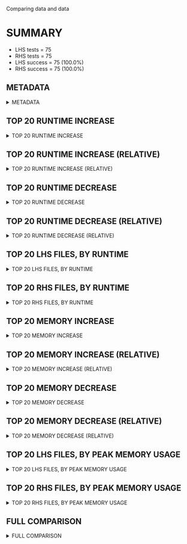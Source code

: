 Comparing data and data


# SUMMARY
- LHS tests = 75
- RHS tests = 75
- LHS success = 75  (100.0%)
- RHS success = 75  (100.0%)


## METADATA

<details><summary>METADATA</summary>

# LHS
<pre>
Ramon benchmark for Z3
-
Job description: 
Job tag: smt_qfaufbv-threads-4-shareunits
Runner: lev-ripper
Z3 repo: ilanashapiro/z3
Z3 commit: 47ce383ab5ffb3930ebc99a3d81d5b4e7b62f521
Z3 branch: 
Z3 options: "-T:30 smt.threads=4 tactic.default_tactic=smt smt_parallel.never_cube=true smt_parallel.share_conflicts=false smt_parallel.share_units=true"
Z3 inputs: inputs/QF_AUFBV
Z3 commit message: Merge branch 'Z3Prover:master' into parallel-solving

</pre>
# RHS
<pre>
Ramon benchmark for Z3
-
Job description: 
Job tag: smt_qfaufbv-threads-4-shareunits
Runner: lev-ripper
Z3 repo: ilanashapiro/z3
Z3 commit: 47ce383ab5ffb3930ebc99a3d81d5b4e7b62f521
Z3 branch: 
Z3 options: "-T:30 smt.threads=4 tactic.default_tactic=smt smt_parallel.never_cube=true smt_parallel.share_conflicts=false smt_parallel.share_units=true"
Z3 inputs: inputs/QF_AUFBV
Z3 commit message: Merge branch 'Z3Prover:master' into parallel-solving

</pre>
</details>


## TOP 20 RUNTIME INCREASE

<details><summary>TOP 20 RUNTIME INCREASE</summary>

|FILE                                                                                        |TIME_L     |TIME_R     |DIFF(s)    |DIFF(%)|
|-------------|-------------:|-------------:|--------------:|------------:|
|QF_AUFBV/2019-Gonzalvez/opStructure_C_16_32_2_2.smt2                                        |  30.328s  |  30.328s  |   0.000s  | 0.0%|
|QF_AUFBV/2019-Gonzalvez/opStructure_MBA_6.smt2                                              |  30.817s  |  30.817s  |   0.000s  | 0.0%|
|QF_AUFBV/2019-Gonzalvez/opStructure_MBA_7.smt2                                              |  30.730s  |  30.730s  |   0.000s  | 0.0%|
|QF_AUFBV/2019-Gonzalvez/opStructure_NPT_1.smt2                                              |  30.067s  |  30.067s  |   0.000s  | 0.0%|
|QF_AUFBV/2019-Gonzalvez/opStructure_NPT_2.smt2                                              |   0.752s  |   0.752s  |   0.000s  | 0.0%|
|QF_AUFBV/2019-Gonzalvez/opStructure_O_16_24_2_2.smt2                                        |  30.203s  |  30.203s  |   0.000s  | 0.0%|
|QF_AUFBV/2019-Gonzalvez/opStructure_O_16_32_2_2.smt2                                        |  30.221s  |  30.221s  |   0.000s  | 0.0%|
|QF_AUFBV/2019-Gonzalvez/opStructure_O_32_16_2_2.smt2                                        |  30.214s  |  30.214s  |   0.000s  | 0.0%|
|QF_AUFBV/2019-Gonzalvez/opStructure_O_32_32_2_2.smt2                                        |  30.209s  |  30.209s  |   0.000s  | 0.0%|
|QF_AUFBV/2019-Wolf-fmbench/2018E/VexRiscv-regch0-15-compact-mem.smt2                        |  30.086s  |  30.086s  |   0.000s  | 0.0%|
|QF_AUFBV/2019-Wolf-fmbench/2018E/VexRiscv-regch0-20-compact-mem.smt2                        |  30.072s  |  30.072s  |   0.000s  | 0.0%|
|QF_AUFBV/2019-Wolf-fmbench/2018E/VexRiscv-regch0-30-compact-mem.smt2                        |  30.098s  |  30.098s  |   0.000s  | 0.0%|
|QF_AUFBV/2019-Wolf-fmbench/2018E/picorv32-check-compact-mem.smt2                            |  18.694s  |  18.694s  |   0.000s  | 0.0%|
|QF_AUFBV/2019-Wolf-fmbench/2018E/picorv32-pcregs-compact-mem.smt2                           |  30.124s  |  30.124s  |   0.000s  | 0.0%|
|QF_AUFBV/2019-Wolf-fmbench/2018E/ponylink-slaveTXlen-sat-compact-mem.smt2                   |  30.563s  |  30.563s  |   0.000s  | 0.0%|
|QF_AUFBV/2019-Wolf-fmbench/2018E/ponylink-slaveTXlen-unsat-compact-mem.smt2                 |  30.661s  |  30.661s  |   0.000s  | 0.0%|
|QF_AUFBV/2019-Wolf-fmbench/2018E/zipcpu-busdelay-compact-mem.smt2                           |  20.082s  |  20.082s  |   0.000s  | 0.0%|
|QF_AUFBV/2019-Wolf-fmbench/2018E/zipcpu-pfcache-compact-mem.smt2                            |  30.627s  |  30.627s  |   0.000s  | 0.0%|
|QF_AUFBV/2019-Wolf-fmbench/2018E/zipcpu-zipmmu-compact-mem.smt2                             |  30.097s  |  30.097s  |   0.000s  | 0.0%|
|QF_AUFBV/2019-Wolf-fmbench/2019A/picorv32_mutAX_QF_AUFBV_NONINCR.smt2                       |  30.112s  |  30.112s  |   0.000s  | 0.0%|
</details>


## TOP 20 RUNTIME INCREASE (RELATIVE)

<details><summary>TOP 20 RUNTIME INCREASE (RELATIVE)</summary>

|FILE                                                                                        |TIME_L     |TIME_R     |DIFF(s)    |DIFF(%)|
|-------------|-------------:|-------------:|--------------:|------------:|
|QF_AUFBV/2019-Gonzalvez/opStructure_C_16_32_2_2.smt2                                        |  30.328s  |  30.328s  |   0.000s  | 0.0%|
|QF_AUFBV/2019-Gonzalvez/opStructure_MBA_6.smt2                                              |  30.817s  |  30.817s  |   0.000s  | 0.0%|
|QF_AUFBV/2019-Gonzalvez/opStructure_MBA_7.smt2                                              |  30.730s  |  30.730s  |   0.000s  | 0.0%|
|QF_AUFBV/2019-Gonzalvez/opStructure_NPT_1.smt2                                              |  30.067s  |  30.067s  |   0.000s  | 0.0%|
|QF_AUFBV/2019-Gonzalvez/opStructure_NPT_2.smt2                                              |   0.752s  |   0.752s  |   0.000s  | 0.0%|
|QF_AUFBV/2019-Gonzalvez/opStructure_O_16_24_2_2.smt2                                        |  30.203s  |  30.203s  |   0.000s  | 0.0%|
|QF_AUFBV/2019-Gonzalvez/opStructure_O_16_32_2_2.smt2                                        |  30.221s  |  30.221s  |   0.000s  | 0.0%|
|QF_AUFBV/2019-Gonzalvez/opStructure_O_32_16_2_2.smt2                                        |  30.214s  |  30.214s  |   0.000s  | 0.0%|
|QF_AUFBV/2019-Gonzalvez/opStructure_O_32_32_2_2.smt2                                        |  30.209s  |  30.209s  |   0.000s  | 0.0%|
|QF_AUFBV/2019-Wolf-fmbench/2018E/VexRiscv-regch0-15-compact-mem.smt2                        |  30.086s  |  30.086s  |   0.000s  | 0.0%|
|QF_AUFBV/2019-Wolf-fmbench/2018E/VexRiscv-regch0-20-compact-mem.smt2                        |  30.072s  |  30.072s  |   0.000s  | 0.0%|
|QF_AUFBV/2019-Wolf-fmbench/2018E/VexRiscv-regch0-30-compact-mem.smt2                        |  30.098s  |  30.098s  |   0.000s  | 0.0%|
|QF_AUFBV/2019-Wolf-fmbench/2018E/picorv32-check-compact-mem.smt2                            |  18.694s  |  18.694s  |   0.000s  | 0.0%|
|QF_AUFBV/2019-Wolf-fmbench/2018E/picorv32-pcregs-compact-mem.smt2                           |  30.124s  |  30.124s  |   0.000s  | 0.0%|
|QF_AUFBV/2019-Wolf-fmbench/2018E/ponylink-slaveTXlen-sat-compact-mem.smt2                   |  30.563s  |  30.563s  |   0.000s  | 0.0%|
|QF_AUFBV/2019-Wolf-fmbench/2018E/ponylink-slaveTXlen-unsat-compact-mem.smt2                 |  30.661s  |  30.661s  |   0.000s  | 0.0%|
|QF_AUFBV/2019-Wolf-fmbench/2018E/zipcpu-busdelay-compact-mem.smt2                           |  20.082s  |  20.082s  |   0.000s  | 0.0%|
|QF_AUFBV/2019-Wolf-fmbench/2018E/zipcpu-pfcache-compact-mem.smt2                            |  30.627s  |  30.627s  |   0.000s  | 0.0%|
|QF_AUFBV/2019-Wolf-fmbench/2018E/zipcpu-zipmmu-compact-mem.smt2                             |  30.097s  |  30.097s  |   0.000s  | 0.0%|
|QF_AUFBV/2019-Wolf-fmbench/2019A/picorv32_mutAX_QF_AUFBV_NONINCR.smt2                       |  30.112s  |  30.112s  |   0.000s  | 0.0%|
</details>


## TOP 20 RUNTIME DECREASE

<details><summary>TOP 20 RUNTIME DECREASE</summary>

|FILE                                                                                        |TIME_L     |TIME_R     |DIFF(s)    |DIFF(%)|
|-------------|-------------:|-------------:|--------------:|------------:|
|QF_AUFBV/2019-Gonzalvez/opStructure_C_16_32_2_2.smt2                                        |  30.328s  |  30.328s  |   0.000s  | 0.0%|
|QF_AUFBV/2019-Gonzalvez/opStructure_MBA_6.smt2                                              |  30.817s  |  30.817s  |   0.000s  | 0.0%|
|QF_AUFBV/2019-Gonzalvez/opStructure_MBA_7.smt2                                              |  30.730s  |  30.730s  |   0.000s  | 0.0%|
|QF_AUFBV/2019-Gonzalvez/opStructure_NPT_1.smt2                                              |  30.067s  |  30.067s  |   0.000s  | 0.0%|
|QF_AUFBV/2019-Gonzalvez/opStructure_NPT_2.smt2                                              |   0.752s  |   0.752s  |   0.000s  | 0.0%|
|QF_AUFBV/2019-Gonzalvez/opStructure_O_16_24_2_2.smt2                                        |  30.203s  |  30.203s  |   0.000s  | 0.0%|
|QF_AUFBV/2019-Gonzalvez/opStructure_O_16_32_2_2.smt2                                        |  30.221s  |  30.221s  |   0.000s  | 0.0%|
|QF_AUFBV/2019-Gonzalvez/opStructure_O_32_16_2_2.smt2                                        |  30.214s  |  30.214s  |   0.000s  | 0.0%|
|QF_AUFBV/2019-Gonzalvez/opStructure_O_32_32_2_2.smt2                                        |  30.209s  |  30.209s  |   0.000s  | 0.0%|
|QF_AUFBV/2019-Wolf-fmbench/2018E/VexRiscv-regch0-15-compact-mem.smt2                        |  30.086s  |  30.086s  |   0.000s  | 0.0%|
|QF_AUFBV/2019-Wolf-fmbench/2018E/VexRiscv-regch0-20-compact-mem.smt2                        |  30.072s  |  30.072s  |   0.000s  | 0.0%|
|QF_AUFBV/2019-Wolf-fmbench/2018E/VexRiscv-regch0-30-compact-mem.smt2                        |  30.098s  |  30.098s  |   0.000s  | 0.0%|
|QF_AUFBV/2019-Wolf-fmbench/2018E/picorv32-check-compact-mem.smt2                            |  18.694s  |  18.694s  |   0.000s  | 0.0%|
|QF_AUFBV/2019-Wolf-fmbench/2018E/picorv32-pcregs-compact-mem.smt2                           |  30.124s  |  30.124s  |   0.000s  | 0.0%|
|QF_AUFBV/2019-Wolf-fmbench/2018E/ponylink-slaveTXlen-sat-compact-mem.smt2                   |  30.563s  |  30.563s  |   0.000s  | 0.0%|
|QF_AUFBV/2019-Wolf-fmbench/2018E/ponylink-slaveTXlen-unsat-compact-mem.smt2                 |  30.661s  |  30.661s  |   0.000s  | 0.0%|
|QF_AUFBV/2019-Wolf-fmbench/2018E/zipcpu-busdelay-compact-mem.smt2                           |  20.082s  |  20.082s  |   0.000s  | 0.0%|
|QF_AUFBV/2019-Wolf-fmbench/2018E/zipcpu-pfcache-compact-mem.smt2                            |  30.627s  |  30.627s  |   0.000s  | 0.0%|
|QF_AUFBV/2019-Wolf-fmbench/2018E/zipcpu-zipmmu-compact-mem.smt2                             |  30.097s  |  30.097s  |   0.000s  | 0.0%|
|QF_AUFBV/2019-Wolf-fmbench/2019A/picorv32_mutAX_QF_AUFBV_NONINCR.smt2                       |  30.112s  |  30.112s  |   0.000s  | 0.0%|
</details>


## TOP 20 RUNTIME DECREASE (RELATIVE)

<details><summary>TOP 20 RUNTIME DECREASE (RELATIVE)</summary>

|FILE                                                                                        |TIME_L     |TIME_R     |DIFF(s)    |DIFF(%)|
|-------------|-------------:|-------------:|--------------:|------------:|
|QF_AUFBV/2019-Gonzalvez/opStructure_C_16_32_2_2.smt2                                        |  30.328s  |  30.328s  |   0.000s  | 0.0%|
|QF_AUFBV/2019-Gonzalvez/opStructure_MBA_6.smt2                                              |  30.817s  |  30.817s  |   0.000s  | 0.0%|
|QF_AUFBV/2019-Gonzalvez/opStructure_MBA_7.smt2                                              |  30.730s  |  30.730s  |   0.000s  | 0.0%|
|QF_AUFBV/2019-Gonzalvez/opStructure_NPT_1.smt2                                              |  30.067s  |  30.067s  |   0.000s  | 0.0%|
|QF_AUFBV/2019-Gonzalvez/opStructure_NPT_2.smt2                                              |   0.752s  |   0.752s  |   0.000s  | 0.0%|
|QF_AUFBV/2019-Gonzalvez/opStructure_O_16_24_2_2.smt2                                        |  30.203s  |  30.203s  |   0.000s  | 0.0%|
|QF_AUFBV/2019-Gonzalvez/opStructure_O_16_32_2_2.smt2                                        |  30.221s  |  30.221s  |   0.000s  | 0.0%|
|QF_AUFBV/2019-Gonzalvez/opStructure_O_32_16_2_2.smt2                                        |  30.214s  |  30.214s  |   0.000s  | 0.0%|
|QF_AUFBV/2019-Gonzalvez/opStructure_O_32_32_2_2.smt2                                        |  30.209s  |  30.209s  |   0.000s  | 0.0%|
|QF_AUFBV/2019-Wolf-fmbench/2018E/VexRiscv-regch0-15-compact-mem.smt2                        |  30.086s  |  30.086s  |   0.000s  | 0.0%|
|QF_AUFBV/2019-Wolf-fmbench/2018E/VexRiscv-regch0-20-compact-mem.smt2                        |  30.072s  |  30.072s  |   0.000s  | 0.0%|
|QF_AUFBV/2019-Wolf-fmbench/2018E/VexRiscv-regch0-30-compact-mem.smt2                        |  30.098s  |  30.098s  |   0.000s  | 0.0%|
|QF_AUFBV/2019-Wolf-fmbench/2018E/picorv32-check-compact-mem.smt2                            |  18.694s  |  18.694s  |   0.000s  | 0.0%|
|QF_AUFBV/2019-Wolf-fmbench/2018E/picorv32-pcregs-compact-mem.smt2                           |  30.124s  |  30.124s  |   0.000s  | 0.0%|
|QF_AUFBV/2019-Wolf-fmbench/2018E/ponylink-slaveTXlen-sat-compact-mem.smt2                   |  30.563s  |  30.563s  |   0.000s  | 0.0%|
|QF_AUFBV/2019-Wolf-fmbench/2018E/ponylink-slaveTXlen-unsat-compact-mem.smt2                 |  30.661s  |  30.661s  |   0.000s  | 0.0%|
|QF_AUFBV/2019-Wolf-fmbench/2018E/zipcpu-busdelay-compact-mem.smt2                           |  20.082s  |  20.082s  |   0.000s  | 0.0%|
|QF_AUFBV/2019-Wolf-fmbench/2018E/zipcpu-pfcache-compact-mem.smt2                            |  30.627s  |  30.627s  |   0.000s  | 0.0%|
|QF_AUFBV/2019-Wolf-fmbench/2018E/zipcpu-zipmmu-compact-mem.smt2                             |  30.097s  |  30.097s  |   0.000s  | 0.0%|
|QF_AUFBV/2019-Wolf-fmbench/2019A/picorv32_mutAX_QF_AUFBV_NONINCR.smt2                       |  30.112s  |  30.112s  |   0.000s  | 0.0%|
</details>


## TOP 20 LHS FILES, BY RUNTIME

<details><summary>TOP 20 LHS FILES, BY RUNTIME</summary>

|FILE                                                                                       |TIME     |MEM        |
|------------|----------:|---------:|
|QF_AUFBV/20231002-nysm/sha512_block_armv8_loop_inductive_invariantLoopInductive.smt2       |  30.996s |8698.0MiB|
|QF_AUFBV/20231002-nysm/sha512_block_data_order_loop_inductive_invariantLoopInductive.smt2  |  30.948s |9541.0MiB|
|QF_AUFBV/2019-Gonzalvez/opStructure_MBA_6.smt2                                             |  30.817s |7504.0MiB|
|QF_AUFBV/2019-Gonzalvez/opStructure_MBA_7.smt2                                             |  30.730s |7236.0MiB|
|QF_AUFBV/2019-Wolf-fmbench/2018E/ponylink-slaveTXlen-unsat-compact-mem.smt2                |  30.661s |5025.0MiB|
|QF_AUFBV/2019-Wolf-fmbench/2018E/zipcpu-pfcache-compact-mem.smt2                           |  30.627s |4580.0MiB|
|QF_AUFBV/2019-Wolf-fmbench/2018E/ponylink-slaveTXlen-sat-compact-mem.smt2                  |  30.563s |5060.0MiB|
|QF_AUFBV/20231002-nysm/sha512_block_armv8_loop_inductive_invariant_no_rewriteLoopInductive.smt2 |  30.408s |3242.0MiB|
|QF_AUFBV/20231002-nysm/sha512_block_data_order_one_block_correct_fn_calls_equal_no_rewrite.smt2 |  30.402s |3228.0MiB|
|QF_AUFBV/20231002-nysm/sha512_block_data_order_loop_inductive_invariant_no_rewriteLoopInductive.smt2 |  30.399s |2815.0MiB|
|QF_AUFBV/20210301-Alive2/gcc/073_gcc.smt2                                                  |  30.381s |3122.0MiB|
|QF_AUFBV/2019-Gonzalvez/opStructure_C_16_32_2_2.smt2                                       |  30.328s |2963.0MiB|
|QF_AUFBV/2019-Gonzalvez/opStructure_O_16_32_2_2.smt2                                       |  30.221s |1879.0MiB|
|QF_AUFBV/2019-Gonzalvez/opStructure_O_32_16_2_2.smt2                                       |  30.214s |1863.0MiB|
|QF_AUFBV/2019-Gonzalvez/opStructure_O_32_32_2_2.smt2                                       |  30.209s |1950.0MiB|
|QF_AUFBV/2019-Gonzalvez/opStructure_O_16_24_2_2.smt2                                       |  30.203s |1827.0MiB|
|QF_AUFBV/20210301-Alive2/sqlite3/823_sqlite3.smt2                                          |  30.185s |1470.0MiB|
|QF_AUFBV/2019-Wolf-fmbench/2019A/picorv32_mutBX_QF_AUFBV_NONINCR.smt2                      |  30.140s |800.0MiB|
|QF_AUFBV/2019-Wolf-fmbench/2019A/picorv32_mutCY_QF_AUFBV_NONINCR.smt2                      |  30.127s |718.0MiB|
|QF_AUFBV/2019-Wolf-fmbench/2018E/picorv32-pcregs-compact-mem.smt2                          |  30.124s |438.0MiB|
</details>


## TOP 20 RHS FILES, BY RUNTIME

<details><summary>TOP 20 RHS FILES, BY RUNTIME</summary>

|FILE                                                                                       |TIME     |MEM        |
|------------|----------:|---------:|
|QF_AUFBV/20231002-nysm/sha512_block_armv8_loop_inductive_invariantLoopInductive.smt2       |  30.996s |8698.0MiB|
|QF_AUFBV/20231002-nysm/sha512_block_data_order_loop_inductive_invariantLoopInductive.smt2  |  30.948s |9541.0MiB|
|QF_AUFBV/2019-Gonzalvez/opStructure_MBA_6.smt2                                             |  30.817s |7504.0MiB|
|QF_AUFBV/2019-Gonzalvez/opStructure_MBA_7.smt2                                             |  30.730s |7236.0MiB|
|QF_AUFBV/2019-Wolf-fmbench/2018E/ponylink-slaveTXlen-unsat-compact-mem.smt2                |  30.661s |5025.0MiB|
|QF_AUFBV/2019-Wolf-fmbench/2018E/zipcpu-pfcache-compact-mem.smt2                           |  30.627s |4580.0MiB|
|QF_AUFBV/2019-Wolf-fmbench/2018E/ponylink-slaveTXlen-sat-compact-mem.smt2                  |  30.563s |5060.0MiB|
|QF_AUFBV/20231002-nysm/sha512_block_armv8_loop_inductive_invariant_no_rewriteLoopInductive.smt2 |  30.408s |3242.0MiB|
|QF_AUFBV/20231002-nysm/sha512_block_data_order_one_block_correct_fn_calls_equal_no_rewrite.smt2 |  30.402s |3228.0MiB|
|QF_AUFBV/20231002-nysm/sha512_block_data_order_loop_inductive_invariant_no_rewriteLoopInductive.smt2 |  30.399s |2815.0MiB|
|QF_AUFBV/20210301-Alive2/gcc/073_gcc.smt2                                                  |  30.381s |3122.0MiB|
|QF_AUFBV/2019-Gonzalvez/opStructure_C_16_32_2_2.smt2                                       |  30.328s |2963.0MiB|
|QF_AUFBV/2019-Gonzalvez/opStructure_O_16_32_2_2.smt2                                       |  30.221s |1879.0MiB|
|QF_AUFBV/2019-Gonzalvez/opStructure_O_32_16_2_2.smt2                                       |  30.214s |1863.0MiB|
|QF_AUFBV/2019-Gonzalvez/opStructure_O_32_32_2_2.smt2                                       |  30.209s |1950.0MiB|
|QF_AUFBV/2019-Gonzalvez/opStructure_O_16_24_2_2.smt2                                       |  30.203s |1827.0MiB|
|QF_AUFBV/20210301-Alive2/sqlite3/823_sqlite3.smt2                                          |  30.185s |1470.0MiB|
|QF_AUFBV/2019-Wolf-fmbench/2019A/picorv32_mutBX_QF_AUFBV_NONINCR.smt2                      |  30.140s |800.0MiB|
|QF_AUFBV/2019-Wolf-fmbench/2019A/picorv32_mutCY_QF_AUFBV_NONINCR.smt2                      |  30.127s |718.0MiB|
|QF_AUFBV/2019-Wolf-fmbench/2018E/picorv32-pcregs-compact-mem.smt2                          |  30.124s |438.0MiB|
</details>


## TOP 20 MEMORY INCREASE

<details><summary>TOP 20 MEMORY INCREASE</summary>

|FILE                                                                                        |MEM_L         |MEM_R         |DIFF            |DIFF(%)|
|-------------|-------------:|-------------:|--------------:|------------:|
|QF_AUFBV/2019-Gonzalvez/opStructure_C_16_32_2_2.smt2                                        |2963.0MiB|2963.0MiB|0B| 0.0%|
|QF_AUFBV/2019-Gonzalvez/opStructure_MBA_6.smt2                                              |7504.0MiB|7504.0MiB|0B| 0.0%|
|QF_AUFBV/2019-Gonzalvez/opStructure_MBA_7.smt2                                              |7236.0MiB|7236.0MiB|0B| 0.0%|
|QF_AUFBV/2019-Gonzalvez/opStructure_NPT_1.smt2                                              |402.0MiB|402.0MiB|0B| 0.0%|
|QF_AUFBV/2019-Gonzalvez/opStructure_NPT_2.smt2                                              |135.0MiB|135.0MiB|0B| 0.0%|
|QF_AUFBV/2019-Gonzalvez/opStructure_O_16_24_2_2.smt2                                        |1827.0MiB|1827.0MiB|0B| 0.0%|
|QF_AUFBV/2019-Gonzalvez/opStructure_O_16_32_2_2.smt2                                        |1879.0MiB|1879.0MiB|0B| 0.0%|
|QF_AUFBV/2019-Gonzalvez/opStructure_O_32_16_2_2.smt2                                        |1863.0MiB|1863.0MiB|0B| 0.0%|
|QF_AUFBV/2019-Gonzalvez/opStructure_O_32_32_2_2.smt2                                        |1950.0MiB|1950.0MiB|0B| 0.0%|
|QF_AUFBV/2019-Wolf-fmbench/2018E/VexRiscv-regch0-15-compact-mem.smt2                        |328.0MiB|328.0MiB|0B| 0.0%|
|QF_AUFBV/2019-Wolf-fmbench/2018E/VexRiscv-regch0-20-compact-mem.smt2                        |401.0MiB|401.0MiB|0B| 0.0%|
|QF_AUFBV/2019-Wolf-fmbench/2018E/VexRiscv-regch0-30-compact-mem.smt2                        |647.0MiB|647.0MiB|0B| 0.0%|
|QF_AUFBV/2019-Wolf-fmbench/2018E/picorv32-check-compact-mem.smt2                            |573.0MiB|573.0MiB|0B| 0.0%|
|QF_AUFBV/2019-Wolf-fmbench/2018E/picorv32-pcregs-compact-mem.smt2                           |438.0MiB|438.0MiB|0B| 0.0%|
|QF_AUFBV/2019-Wolf-fmbench/2018E/ponylink-slaveTXlen-sat-compact-mem.smt2                   |5060.0MiB|5060.0MiB|0B| 0.0%|
|QF_AUFBV/2019-Wolf-fmbench/2018E/ponylink-slaveTXlen-unsat-compact-mem.smt2                 |5025.0MiB|5025.0MiB|0B| 0.0%|
|QF_AUFBV/2019-Wolf-fmbench/2018E/zipcpu-busdelay-compact-mem.smt2                           |591.0MiB|591.0MiB|0B| 0.0%|
|QF_AUFBV/2019-Wolf-fmbench/2018E/zipcpu-pfcache-compact-mem.smt2                            |4580.0MiB|4580.0MiB|0B| 0.0%|
|QF_AUFBV/2019-Wolf-fmbench/2018E/zipcpu-zipmmu-compact-mem.smt2                             |635.0MiB|635.0MiB|0B| 0.0%|
|QF_AUFBV/2019-Wolf-fmbench/2019A/picorv32_mutAX_QF_AUFBV_NONINCR.smt2                       |691.0MiB|691.0MiB|0B| 0.0%|
</details>


## TOP 20 MEMORY INCREASE (RELATIVE)

<details><summary>TOP 20 MEMORY INCREASE (RELATIVE)</summary>

|FILE                                                                                        |MEM_L         |MEM_R         |DIFF            |DIFF(%)|
|-------------|-------------:|-------------:|--------------:|------------:|
|QF_AUFBV/2019-Gonzalvez/opStructure_C_16_32_2_2.smt2                                        |2963.0MiB|2963.0MiB|0B| 0.0%|
|QF_AUFBV/2019-Gonzalvez/opStructure_MBA_6.smt2                                              |7504.0MiB|7504.0MiB|0B| 0.0%|
|QF_AUFBV/2019-Gonzalvez/opStructure_MBA_7.smt2                                              |7236.0MiB|7236.0MiB|0B| 0.0%|
|QF_AUFBV/2019-Gonzalvez/opStructure_NPT_1.smt2                                              |402.0MiB|402.0MiB|0B| 0.0%|
|QF_AUFBV/2019-Gonzalvez/opStructure_NPT_2.smt2                                              |135.0MiB|135.0MiB|0B| 0.0%|
|QF_AUFBV/2019-Gonzalvez/opStructure_O_16_24_2_2.smt2                                        |1827.0MiB|1827.0MiB|0B| 0.0%|
|QF_AUFBV/2019-Gonzalvez/opStructure_O_16_32_2_2.smt2                                        |1879.0MiB|1879.0MiB|0B| 0.0%|
|QF_AUFBV/2019-Gonzalvez/opStructure_O_32_16_2_2.smt2                                        |1863.0MiB|1863.0MiB|0B| 0.0%|
|QF_AUFBV/2019-Gonzalvez/opStructure_O_32_32_2_2.smt2                                        |1950.0MiB|1950.0MiB|0B| 0.0%|
|QF_AUFBV/2019-Wolf-fmbench/2018E/VexRiscv-regch0-15-compact-mem.smt2                        |328.0MiB|328.0MiB|0B| 0.0%|
|QF_AUFBV/2019-Wolf-fmbench/2018E/VexRiscv-regch0-20-compact-mem.smt2                        |401.0MiB|401.0MiB|0B| 0.0%|
|QF_AUFBV/2019-Wolf-fmbench/2018E/VexRiscv-regch0-30-compact-mem.smt2                        |647.0MiB|647.0MiB|0B| 0.0%|
|QF_AUFBV/2019-Wolf-fmbench/2018E/picorv32-check-compact-mem.smt2                            |573.0MiB|573.0MiB|0B| 0.0%|
|QF_AUFBV/2019-Wolf-fmbench/2018E/picorv32-pcregs-compact-mem.smt2                           |438.0MiB|438.0MiB|0B| 0.0%|
|QF_AUFBV/2019-Wolf-fmbench/2018E/ponylink-slaveTXlen-sat-compact-mem.smt2                   |5060.0MiB|5060.0MiB|0B| 0.0%|
|QF_AUFBV/2019-Wolf-fmbench/2018E/ponylink-slaveTXlen-unsat-compact-mem.smt2                 |5025.0MiB|5025.0MiB|0B| 0.0%|
|QF_AUFBV/2019-Wolf-fmbench/2018E/zipcpu-busdelay-compact-mem.smt2                           |591.0MiB|591.0MiB|0B| 0.0%|
|QF_AUFBV/2019-Wolf-fmbench/2018E/zipcpu-pfcache-compact-mem.smt2                            |4580.0MiB|4580.0MiB|0B| 0.0%|
|QF_AUFBV/2019-Wolf-fmbench/2018E/zipcpu-zipmmu-compact-mem.smt2                             |635.0MiB|635.0MiB|0B| 0.0%|
|QF_AUFBV/2019-Wolf-fmbench/2019A/picorv32_mutAX_QF_AUFBV_NONINCR.smt2                       |691.0MiB|691.0MiB|0B| 0.0%|
</details>


## TOP 20 MEMORY DECREASE

<details><summary>TOP 20 MEMORY DECREASE</summary>

|FILE                                                                                        |MEM_L         |MEM_R         |DIFF            |DIFF(%)|
|-------------|-------------:|-------------:|--------------:|------------:|
|QF_AUFBV/2019-Gonzalvez/opStructure_C_16_32_2_2.smt2                                        |2963.0MiB|2963.0MiB|0B| 0.0%|
|QF_AUFBV/2019-Gonzalvez/opStructure_MBA_6.smt2                                              |7504.0MiB|7504.0MiB|0B| 0.0%|
|QF_AUFBV/2019-Gonzalvez/opStructure_MBA_7.smt2                                              |7236.0MiB|7236.0MiB|0B| 0.0%|
|QF_AUFBV/2019-Gonzalvez/opStructure_NPT_1.smt2                                              |402.0MiB|402.0MiB|0B| 0.0%|
|QF_AUFBV/2019-Gonzalvez/opStructure_NPT_2.smt2                                              |135.0MiB|135.0MiB|0B| 0.0%|
|QF_AUFBV/2019-Gonzalvez/opStructure_O_16_24_2_2.smt2                                        |1827.0MiB|1827.0MiB|0B| 0.0%|
|QF_AUFBV/2019-Gonzalvez/opStructure_O_16_32_2_2.smt2                                        |1879.0MiB|1879.0MiB|0B| 0.0%|
|QF_AUFBV/2019-Gonzalvez/opStructure_O_32_16_2_2.smt2                                        |1863.0MiB|1863.0MiB|0B| 0.0%|
|QF_AUFBV/2019-Gonzalvez/opStructure_O_32_32_2_2.smt2                                        |1950.0MiB|1950.0MiB|0B| 0.0%|
|QF_AUFBV/2019-Wolf-fmbench/2018E/VexRiscv-regch0-15-compact-mem.smt2                        |328.0MiB|328.0MiB|0B| 0.0%|
|QF_AUFBV/2019-Wolf-fmbench/2018E/VexRiscv-regch0-20-compact-mem.smt2                        |401.0MiB|401.0MiB|0B| 0.0%|
|QF_AUFBV/2019-Wolf-fmbench/2018E/VexRiscv-regch0-30-compact-mem.smt2                        |647.0MiB|647.0MiB|0B| 0.0%|
|QF_AUFBV/2019-Wolf-fmbench/2018E/picorv32-check-compact-mem.smt2                            |573.0MiB|573.0MiB|0B| 0.0%|
|QF_AUFBV/2019-Wolf-fmbench/2018E/picorv32-pcregs-compact-mem.smt2                           |438.0MiB|438.0MiB|0B| 0.0%|
|QF_AUFBV/2019-Wolf-fmbench/2018E/ponylink-slaveTXlen-sat-compact-mem.smt2                   |5060.0MiB|5060.0MiB|0B| 0.0%|
|QF_AUFBV/2019-Wolf-fmbench/2018E/ponylink-slaveTXlen-unsat-compact-mem.smt2                 |5025.0MiB|5025.0MiB|0B| 0.0%|
|QF_AUFBV/2019-Wolf-fmbench/2018E/zipcpu-busdelay-compact-mem.smt2                           |591.0MiB|591.0MiB|0B| 0.0%|
|QF_AUFBV/2019-Wolf-fmbench/2018E/zipcpu-pfcache-compact-mem.smt2                            |4580.0MiB|4580.0MiB|0B| 0.0%|
|QF_AUFBV/2019-Wolf-fmbench/2018E/zipcpu-zipmmu-compact-mem.smt2                             |635.0MiB|635.0MiB|0B| 0.0%|
|QF_AUFBV/2019-Wolf-fmbench/2019A/picorv32_mutAX_QF_AUFBV_NONINCR.smt2                       |691.0MiB|691.0MiB|0B| 0.0%|
</details>


## TOP 20 MEMORY DECREASE (RELATIVE)

<details><summary>TOP 20 MEMORY DECREASE (RELATIVE)</summary>

|FILE                                                                                        |MEM_L         |MEM_R         |DIFF            |DIFF(%)|
|-------------|-------------:|-------------:|--------------:|------------:|
|QF_AUFBV/2019-Gonzalvez/opStructure_C_16_32_2_2.smt2                                        |2963.0MiB|2963.0MiB|0B| 0.0%|
|QF_AUFBV/2019-Gonzalvez/opStructure_MBA_6.smt2                                              |7504.0MiB|7504.0MiB|0B| 0.0%|
|QF_AUFBV/2019-Gonzalvez/opStructure_MBA_7.smt2                                              |7236.0MiB|7236.0MiB|0B| 0.0%|
|QF_AUFBV/2019-Gonzalvez/opStructure_NPT_1.smt2                                              |402.0MiB|402.0MiB|0B| 0.0%|
|QF_AUFBV/2019-Gonzalvez/opStructure_NPT_2.smt2                                              |135.0MiB|135.0MiB|0B| 0.0%|
|QF_AUFBV/2019-Gonzalvez/opStructure_O_16_24_2_2.smt2                                        |1827.0MiB|1827.0MiB|0B| 0.0%|
|QF_AUFBV/2019-Gonzalvez/opStructure_O_16_32_2_2.smt2                                        |1879.0MiB|1879.0MiB|0B| 0.0%|
|QF_AUFBV/2019-Gonzalvez/opStructure_O_32_16_2_2.smt2                                        |1863.0MiB|1863.0MiB|0B| 0.0%|
|QF_AUFBV/2019-Gonzalvez/opStructure_O_32_32_2_2.smt2                                        |1950.0MiB|1950.0MiB|0B| 0.0%|
|QF_AUFBV/2019-Wolf-fmbench/2018E/VexRiscv-regch0-15-compact-mem.smt2                        |328.0MiB|328.0MiB|0B| 0.0%|
|QF_AUFBV/2019-Wolf-fmbench/2018E/VexRiscv-regch0-20-compact-mem.smt2                        |401.0MiB|401.0MiB|0B| 0.0%|
|QF_AUFBV/2019-Wolf-fmbench/2018E/VexRiscv-regch0-30-compact-mem.smt2                        |647.0MiB|647.0MiB|0B| 0.0%|
|QF_AUFBV/2019-Wolf-fmbench/2018E/picorv32-check-compact-mem.smt2                            |573.0MiB|573.0MiB|0B| 0.0%|
|QF_AUFBV/2019-Wolf-fmbench/2018E/picorv32-pcregs-compact-mem.smt2                           |438.0MiB|438.0MiB|0B| 0.0%|
|QF_AUFBV/2019-Wolf-fmbench/2018E/ponylink-slaveTXlen-sat-compact-mem.smt2                   |5060.0MiB|5060.0MiB|0B| 0.0%|
|QF_AUFBV/2019-Wolf-fmbench/2018E/ponylink-slaveTXlen-unsat-compact-mem.smt2                 |5025.0MiB|5025.0MiB|0B| 0.0%|
|QF_AUFBV/2019-Wolf-fmbench/2018E/zipcpu-busdelay-compact-mem.smt2                           |591.0MiB|591.0MiB|0B| 0.0%|
|QF_AUFBV/2019-Wolf-fmbench/2018E/zipcpu-pfcache-compact-mem.smt2                            |4580.0MiB|4580.0MiB|0B| 0.0%|
|QF_AUFBV/2019-Wolf-fmbench/2018E/zipcpu-zipmmu-compact-mem.smt2                             |635.0MiB|635.0MiB|0B| 0.0%|
|QF_AUFBV/2019-Wolf-fmbench/2019A/picorv32_mutAX_QF_AUFBV_NONINCR.smt2                       |691.0MiB|691.0MiB|0B| 0.0%|
</details>


## TOP 20 LHS FILES, BY PEAK MEMORY USAGE

<details><summary>TOP 20 LHS FILES, BY PEAK MEMORY USAGE</summary>

|FILE                                                                                       |TIME     |MEM        |
|------------|----------:|---------:|
|QF_AUFBV/20231002-nysm/sha512_block_data_order_loop_inductive_invariantLoopInductive.smt2  |  30.948s |9541.0MiB|
|QF_AUFBV/20231002-nysm/sha512_block_armv8_loop_inductive_invariantLoopInductive.smt2       |  30.996s |8698.0MiB|
|QF_AUFBV/2019-Gonzalvez/opStructure_MBA_6.smt2                                             |  30.817s |7504.0MiB|
|QF_AUFBV/2019-Gonzalvez/opStructure_MBA_7.smt2                                             |  30.730s |7236.0MiB|
|QF_AUFBV/2019-Wolf-fmbench/2018E/ponylink-slaveTXlen-sat-compact-mem.smt2                  |  30.563s |5060.0MiB|
|QF_AUFBV/2019-Wolf-fmbench/2018E/ponylink-slaveTXlen-unsat-compact-mem.smt2                |  30.661s |5025.0MiB|
|QF_AUFBV/2019-Wolf-fmbench/2018E/zipcpu-pfcache-compact-mem.smt2                           |  30.627s |4580.0MiB|
|QF_AUFBV/20231002-nysm/sha512_block_armv8_loop_inductive_invariant_no_rewriteLoopInductive.smt2 |  30.408s |3242.0MiB|
|QF_AUFBV/20231002-nysm/sha512_block_data_order_one_block_correct_fn_calls_equal_no_rewrite.smt2 |  30.402s |3228.0MiB|
|QF_AUFBV/20210301-Alive2/gcc/073_gcc.smt2                                                  |  30.381s |3122.0MiB|
|QF_AUFBV/2019-Gonzalvez/opStructure_C_16_32_2_2.smt2                                       |  30.328s |2963.0MiB|
|QF_AUFBV/20231002-nysm/sha512_block_data_order_loop_inductive_invariant_no_rewriteLoopInductive.smt2 |  30.399s |2815.0MiB|
|QF_AUFBV/2019-Gonzalvez/opStructure_O_32_32_2_2.smt2                                       |  30.209s |1950.0MiB|
|QF_AUFBV/2019-Gonzalvez/opStructure_O_16_32_2_2.smt2                                       |  30.221s |1879.0MiB|
|QF_AUFBV/2019-Gonzalvez/opStructure_O_32_16_2_2.smt2                                       |  30.214s |1863.0MiB|
|QF_AUFBV/2019-Gonzalvez/opStructure_O_16_24_2_2.smt2                                       |  30.203s |1827.0MiB|
|QF_AUFBV/20210301-Alive2/sqlite3/823_sqlite3.smt2                                          |  30.185s |1470.0MiB|
|QF_AUFBV/2019-Wolf-fmbench/2019A/picorv32_mutBX_QF_AUFBV_NONINCR.smt2                      |  30.140s |800.0MiB|
|QF_AUFBV/2019-Wolf-fmbench/2019A/picorv32_mutCX_QF_AUFBV_NONINCR.smt2                      |  30.109s |781.0MiB|
|QF_AUFBV/2019-Wolf-fmbench/2019A/picorv32_mutBY_QF_AUFBV_NONINCR.smt2                      |  30.096s |729.0MiB|
</details>


## TOP 20 RHS FILES, BY PEAK MEMORY USAGE

<details><summary>TOP 20 RHS FILES, BY PEAK MEMORY USAGE</summary>

|FILE                                                                                       |TIME     |MEM        |
|------------|----------:|---------:|
|QF_AUFBV/20231002-nysm/sha512_block_data_order_loop_inductive_invariantLoopInductive.smt2  |  30.948s |9541.0MiB|
|QF_AUFBV/20231002-nysm/sha512_block_armv8_loop_inductive_invariantLoopInductive.smt2       |  30.996s |8698.0MiB|
|QF_AUFBV/2019-Gonzalvez/opStructure_MBA_6.smt2                                             |  30.817s |7504.0MiB|
|QF_AUFBV/2019-Gonzalvez/opStructure_MBA_7.smt2                                             |  30.730s |7236.0MiB|
|QF_AUFBV/2019-Wolf-fmbench/2018E/ponylink-slaveTXlen-sat-compact-mem.smt2                  |  30.563s |5060.0MiB|
|QF_AUFBV/2019-Wolf-fmbench/2018E/ponylink-slaveTXlen-unsat-compact-mem.smt2                |  30.661s |5025.0MiB|
|QF_AUFBV/2019-Wolf-fmbench/2018E/zipcpu-pfcache-compact-mem.smt2                           |  30.627s |4580.0MiB|
|QF_AUFBV/20231002-nysm/sha512_block_armv8_loop_inductive_invariant_no_rewriteLoopInductive.smt2 |  30.408s |3242.0MiB|
|QF_AUFBV/20231002-nysm/sha512_block_data_order_one_block_correct_fn_calls_equal_no_rewrite.smt2 |  30.402s |3228.0MiB|
|QF_AUFBV/20210301-Alive2/gcc/073_gcc.smt2                                                  |  30.381s |3122.0MiB|
|QF_AUFBV/2019-Gonzalvez/opStructure_C_16_32_2_2.smt2                                       |  30.328s |2963.0MiB|
|QF_AUFBV/20231002-nysm/sha512_block_data_order_loop_inductive_invariant_no_rewriteLoopInductive.smt2 |  30.399s |2815.0MiB|
|QF_AUFBV/2019-Gonzalvez/opStructure_O_32_32_2_2.smt2                                       |  30.209s |1950.0MiB|
|QF_AUFBV/2019-Gonzalvez/opStructure_O_16_32_2_2.smt2                                       |  30.221s |1879.0MiB|
|QF_AUFBV/2019-Gonzalvez/opStructure_O_32_16_2_2.smt2                                       |  30.214s |1863.0MiB|
|QF_AUFBV/2019-Gonzalvez/opStructure_O_16_24_2_2.smt2                                       |  30.203s |1827.0MiB|
|QF_AUFBV/20210301-Alive2/sqlite3/823_sqlite3.smt2                                          |  30.185s |1470.0MiB|
|QF_AUFBV/2019-Wolf-fmbench/2019A/picorv32_mutBX_QF_AUFBV_NONINCR.smt2                      |  30.140s |800.0MiB|
|QF_AUFBV/2019-Wolf-fmbench/2019A/picorv32_mutCX_QF_AUFBV_NONINCR.smt2                      |  30.109s |781.0MiB|
|QF_AUFBV/2019-Wolf-fmbench/2019A/picorv32_mutBY_QF_AUFBV_NONINCR.smt2                      |  30.096s |729.0MiB|
</details>


## FULL COMPARISON

<details><summary>FULL COMPARISON</summary>

|FILE                                                                                        |TIME_L     |TIME_R     |DIFF(s)    |DIFF(%)|
|-------------|-------------:|-------------:|--------------:|------------:|
|QF_AUFBV/2019-Gonzalvez/opStructure_C_16_32_2_2.smt2                                        |  30.328s  |  30.328s  |   0.000s  | 0.0%|
|QF_AUFBV/2019-Gonzalvez/opStructure_MBA_6.smt2                                              |  30.817s  |  30.817s  |   0.000s  | 0.0%|
|QF_AUFBV/2019-Gonzalvez/opStructure_MBA_7.smt2                                              |  30.730s  |  30.730s  |   0.000s  | 0.0%|
|QF_AUFBV/2019-Gonzalvez/opStructure_NPT_1.smt2                                              |  30.067s  |  30.067s  |   0.000s  | 0.0%|
|QF_AUFBV/2019-Gonzalvez/opStructure_NPT_2.smt2                                              |   0.752s  |   0.752s  |   0.000s  | 0.0%|
|QF_AUFBV/2019-Gonzalvez/opStructure_O_16_24_2_2.smt2                                        |  30.203s  |  30.203s  |   0.000s  | 0.0%|
|QF_AUFBV/2019-Gonzalvez/opStructure_O_16_32_2_2.smt2                                        |  30.221s  |  30.221s  |   0.000s  | 0.0%|
|QF_AUFBV/2019-Gonzalvez/opStructure_O_32_16_2_2.smt2                                        |  30.214s  |  30.214s  |   0.000s  | 0.0%|
|QF_AUFBV/2019-Gonzalvez/opStructure_O_32_32_2_2.smt2                                        |  30.209s  |  30.209s  |   0.000s  | 0.0%|
|QF_AUFBV/2019-Wolf-fmbench/2018E/VexRiscv-regch0-15-compact-mem.smt2                        |  30.086s  |  30.086s  |   0.000s  | 0.0%|
|QF_AUFBV/2019-Wolf-fmbench/2018E/VexRiscv-regch0-20-compact-mem.smt2                        |  30.072s  |  30.072s  |   0.000s  | 0.0%|
|QF_AUFBV/2019-Wolf-fmbench/2018E/VexRiscv-regch0-30-compact-mem.smt2                        |  30.098s  |  30.098s  |   0.000s  | 0.0%|
|QF_AUFBV/2019-Wolf-fmbench/2018E/picorv32-check-compact-mem.smt2                            |  18.694s  |  18.694s  |   0.000s  | 0.0%|
|QF_AUFBV/2019-Wolf-fmbench/2018E/picorv32-pcregs-compact-mem.smt2                           |  30.124s  |  30.124s  |   0.000s  | 0.0%|
|QF_AUFBV/2019-Wolf-fmbench/2018E/ponylink-slaveTXlen-sat-compact-mem.smt2                   |  30.563s  |  30.563s  |   0.000s  | 0.0%|
|QF_AUFBV/2019-Wolf-fmbench/2018E/ponylink-slaveTXlen-unsat-compact-mem.smt2                 |  30.661s  |  30.661s  |   0.000s  | 0.0%|
|QF_AUFBV/2019-Wolf-fmbench/2018E/zipcpu-busdelay-compact-mem.smt2                           |  20.082s  |  20.082s  |   0.000s  | 0.0%|
|QF_AUFBV/2019-Wolf-fmbench/2018E/zipcpu-pfcache-compact-mem.smt2                            |  30.627s  |  30.627s  |   0.000s  | 0.0%|
|QF_AUFBV/2019-Wolf-fmbench/2018E/zipcpu-zipmmu-compact-mem.smt2                             |  30.097s  |  30.097s  |   0.000s  | 0.0%|
|QF_AUFBV/2019-Wolf-fmbench/2019A/picorv32_mutAX_QF_AUFBV_NONINCR.smt2                       |  30.112s  |  30.112s  |   0.000s  | 0.0%|
|QF_AUFBV/2019-Wolf-fmbench/2019A/picorv32_mutAY_QF_AUFBV_NONINCR.smt2                       |  30.107s  |  30.107s  |   0.000s  | 0.0%|
|QF_AUFBV/2019-Wolf-fmbench/2019A/picorv32_mutBX_QF_AUFBV_NONINCR.smt2                       |  30.140s  |  30.140s  |   0.000s  | 0.0%|
|QF_AUFBV/2019-Wolf-fmbench/2019A/picorv32_mutBY_QF_AUFBV_NONINCR.smt2                       |  30.096s  |  30.096s  |   0.000s  | 0.0%|
|QF_AUFBV/2019-Wolf-fmbench/2019A/picorv32_mutCX_QF_AUFBV_NONINCR.smt2                       |  30.109s  |  30.109s  |   0.000s  | 0.0%|
|QF_AUFBV/2019-Wolf-fmbench/2019A/picorv32_mutCY_QF_AUFBV_NONINCR.smt2                       |  30.127s  |  30.127s  |   0.000s  | 0.0%|
|QF_AUFBV/20210301-Alive2-partial-undef/gcc/204_gcc.smt2                                     |   2.373s  |   2.373s  |   0.000s  | 0.0%|
|QF_AUFBV/20210301-Alive2-partial-undef/gzip/322_gzip.smt2                                   |   0.173s  |   0.173s  |   0.000s  | 0.0%|
|QF_AUFBV/20210301-Alive2-partial-undef/gzip/332_gzip.smt2                                   |   0.356s  |   0.356s  |   0.000s  | 0.0%|
|QF_AUFBV/20210301-Alive2-partial-undef/sqlite3/891_sqlite3.smt2                             |   3.447s  |   3.447s  |   0.000s  | 0.0%|
|QF_AUFBV/20210301-Alive2/gcc/033_gcc.smt2                                                   |  30.075s  |  30.075s  |   0.000s  | 0.0%|
|QF_AUFBV/20210301-Alive2/gcc/073_gcc.smt2                                                   |  30.381s  |  30.381s  |   0.000s  | 0.0%|
|QF_AUFBV/20210301-Alive2/gzip/250_gzip.smt2                                                 |   0.082s  |   0.082s  |   0.000s  | 0.0%|
|QF_AUFBV/20210301-Alive2/gzip/272_gzip.smt2                                                 |   0.212s  |   0.212s  |   0.000s  | 0.0%|
|QF_AUFBV/20210301-Alive2/ph7/708_ph7.smt2                                                   |   2.196s  |   2.196s  |   0.000s  | 0.0%|
|QF_AUFBV/20210301-Alive2/sqlite3/823_sqlite3.smt2                                           |  30.185s  |  30.185s  |   0.000s  | 0.0%|
|QF_AUFBV/20210301-Alive2/sqlite3/906_sqlite3.smt2                                           |  30.059s  |  30.059s  |   0.000s  | 0.0%|
|QF_AUFBV/20231002-nysm/sha512_block_armv8_loop_inductive_invariantLoopInductive.smt2        |  30.996s  |  30.996s  |   0.000s  | 0.0%|
|QF_AUFBV/20231002-nysm/sha512_block_armv8_loop_inductive_invariant_no_rewriteLoopInductive.smt2  |  30.408s  |  30.408s  |   0.000s  | 0.0%|
|QF_AUFBV/20231002-nysm/sha512_block_armv8_one_block_correct_fn_calls_equal.smt2             |   0.142s  |   0.142s  |   0.000s  | 0.0%|
|QF_AUFBV/20231002-nysm/sha512_block_armv8_one_block_correct_fn_calls_equal_no_rewrite.smt2  |   5.615s  |   5.615s  |   0.000s  | 0.0%|
|QF_AUFBV/20231002-nysm/sha512_block_data_order_loop_inductive_invariantLoopInductive.smt2   |  30.948s  |  30.948s  |   0.000s  | 0.0%|
|QF_AUFBV/20231002-nysm/sha512_block_data_order_loop_inductive_invariant_no_rewriteLoopInductive.smt2  |  30.399s  |  30.399s  |   0.000s  | 0.0%|
|QF_AUFBV/20231002-nysm/sha512_block_data_order_one_block_correct_fn_calls_equal.smt2        |   0.126s  |   0.126s  |   0.000s  | 0.0%|
|QF_AUFBV/20231002-nysm/sha512_block_data_order_one_block_correct_fn_calls_equal_no_rewrite.smt2  |  30.402s  |  30.402s  |   0.000s  | 0.0%|
|QF_AUFBV/ecc/com.galois.ecc.P384ECC64.ec_full_add1.short.smt2                               |   0.070s  |   0.070s  |   0.000s  | 0.0%|
|QF_AUFBV/ecc/com.galois.ecc.P384ECC64.ec_full_add2.short.smt2                               |   0.136s  |   0.136s  |   0.000s  | 0.0%|
|QF_AUFBV/ecc/com.galois.ecc.P384ECC64.ec_full_add3.short.smt2                               |   0.178s  |   0.178s  |   0.000s  | 0.0%|
|QF_AUFBV/ecc/com.galois.ecc.P384ECC64.ec_full_add4.short.smt2                               |   0.150s  |   0.150s  |   0.000s  | 0.0%|
|QF_AUFBV/ecc/com.galois.ecc.P384ECC64.ec_full_sub1.short.smt2                               |  19.381s  |  19.381s  |   0.000s  | 0.0%|
|QF_AUFBV/ecc/com.galois.ecc.P384ECC64.ec_full_sub2.short.smt2                               |  20.229s  |  20.229s  |   0.000s  | 0.0%|
|QF_AUFBV/ecc/com.galois.ecc.P384ECC64.ec_full_sub3.short.smt2                               |  12.071s  |  12.071s  |   0.000s  | 0.0%|
|QF_AUFBV/ecc/com.galois.ecc.P384ECC64.ec_mul_aux2.short.smt2                                |   0.709s  |   0.709s  |   0.000s  | 0.0%|
|QF_AUFBV/ecc/com.galois.ecc.P384ECC64.ec_mul_aux3.short.smt2                                |   0.727s  |   0.727s  |   0.000s  | 0.0%|
|QF_AUFBV/ecc/com.galois.ecc.P384ECC64.ec_mul_aux4.short.smt2                                |   0.724s  |   0.724s  |   0.000s  | 0.0%|
|QF_AUFBV/ecc/com.galois.ecc.P384ECC64.ec_twin_mul_aux1.short.smt2                           |   0.415s  |   0.415s  |   0.000s  | 0.0%|
|QF_AUFBV/ecc/com.galois.ecc.P384ECC64.ec_twin_mul_aux11.short.smt2                          |   0.414s  |   0.414s  |   0.000s  | 0.0%|
|QF_AUFBV/ecc/com.galois.ecc.P384ECC64.ec_twin_mul_aux12.short.smt2                          |   0.413s  |   0.413s  |   0.000s  | 0.0%|
|QF_AUFBV/ecc/com.galois.ecc.P384ECC64.ec_twin_mul_init.short.smt2                           |   0.141s  |   0.141s  |   0.000s  | 0.0%|
|QF_AUFBV/ecc/com.galois.ecc.P384ECC64.ec_twin_mul_init1.short.smt2                          |   0.163s  |   0.163s  |   0.000s  | 0.0%|
|QF_AUFBV/ecc/com.galois.ecc.P384ECC64.ec_twin_mul_init2.short.smt2                          |   0.145s  |   0.145s  |   0.000s  | 0.0%|
|QF_AUFBV/ecc/com.galois.ecc.P384ECC64.group_red1.short.smt2                                 |   1.845s  |   1.845s  |   0.000s  | 0.0%|
|QF_AUFBV/ecc/com.galois.ecc.P384ECC64.mod_div1.short.smt2                                   |   0.826s  |   0.826s  |   0.000s  | 0.0%|
|QF_AUFBV/ecc/com.galois.ecc.P384ECC64.mod_div10.short.smt2                                  |   0.143s  |   0.143s  |   0.000s  | 0.0%|
|QF_AUFBV/ecc/com.galois.ecc.P384ECC64.mod_div12.short.smt2                                  |   0.486s  |   0.486s  |   0.000s  | 0.0%|
|QF_AUFBV/ecc/com.galois.ecc.P384ECC64.mod_div14.short.smt2                                  |   0.552s  |   0.552s  |   0.000s  | 0.0%|
|QF_AUFBV/ecc/com.galois.ecc.P384ECC64.mul_inner3.short.smt2                                 |   0.157s  |   0.157s  |   0.000s  | 0.0%|
|QF_AUFBV/ecc/com.galois.ecc.P384ECC64.mul_inner4.short.smt2                                 |   0.140s  |   0.140s  |   0.000s  | 0.0%|
|QF_AUFBV/ecc/com.galois.ecc.P384ECC64.signHash3.short.smt2                                  |   0.321s  |   0.321s  |   0.000s  | 0.0%|
|QF_AUFBV/ecc/com.galois.ecc.P384ECC64.signHash4.short.smt2                                  |   0.336s  |   0.336s  |   0.000s  | 0.0%|
|QF_AUFBV/ecc/com.galois.ecc.P384ECC64.signHash5.short.smt2                                  |   0.309s  |   0.309s  |   0.000s  | 0.0%|
|QF_AUFBV/ecc/com.galois.ecc.P384ECC64.sq_inner12.short.smt2                                 |   0.117s  |   0.117s  |   0.000s  | 0.0%|
|QF_AUFBV/ecc/com.galois.ecc.P384ECC64.sq_inner13.short.smt2                                 |   0.104s  |   0.104s  |   0.000s  | 0.0%|
|QF_AUFBV/ecc/com.galois.ecc.P384ECC64.sq_inner22.short.smt2                                 |   0.138s  |   0.138s  |   0.000s  | 0.0%|
|QF_AUFBV/ecc/com.galois.ecc.P384ECC64.sq_inner23.short.smt2                                 |   0.120s  |   0.120s  |   0.000s  | 0.0%|
</details>
